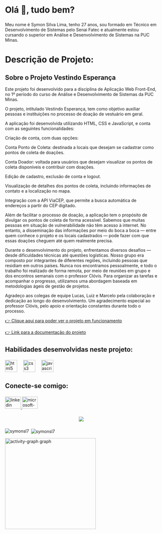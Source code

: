 <h1 align="left">Olá 👋, tudo bem?</h1>

###

<p align="left">Meu nome é Symon Silva Lima, tenho 27 anos, sou formado em Técnico em Desenvolvimento de Sistemas pelo Senai Fatec e atualmente estou cursando o superior em Análise e Desenvolvimento de Sistemas na PUC Minas.</p>

###

<h1>Descrição de Projeto:</h1>

<h2> Sobre o Projeto Vestindo Esperança </h2>

<p>

Este projeto foi desenvolvido para a disciplina de Aplicação Web Front-End, no 1º período do curso de Análise e Desenvolvimento de Sistemas da PUC Minas.

O projeto, intitulado Vestindo Esperança, tem como objetivo auxiliar pessoas e instituições no processo de doação de vestuário em geral.

A aplicação foi desenvolvida utilizando HTML, CSS e JavaScript, e conta com as seguintes funcionalidades:

Criação de conta, com duas opções:

Conta Ponto de Coleta: destinada a locais que desejam se cadastrar como pontos de coleta de doações.

Conta Doador: voltada para usuários que desejam visualizar os pontos de coleta disponíveis e contribuir com doações.

Edição de cadastro, exclusão de conta e logout.

Visualização de detalhes dos pontos de coleta, incluindo informações de contato e a localização no mapa.

Integração com a API ViaCEP, que permite a busca automática de endereços a partir do CEP digitado.

Além de facilitar o processo de doação, a aplicação tem o propósito de divulgar os pontos de coleta de forma acessível. Sabemos que muitas pessoas em situação de vulnerabilidade não têm acesso à internet. No entanto, a disseminação das informações por meio do boca a boca — entre quem conhece o projeto e os locais cadastrados — pode fazer com que essas doações cheguem até quem realmente precisa.

Durante o desenvolvimento do projeto, enfrentamos diversos desafios — desde dificuldades técnicas até questões logísticas. Nosso grupo era composto por integrantes de diferentes regiões, incluindo pessoas que residiam em outros países. Nunca nos encontramos pessoalmente, e todo o trabalho foi realizado de forma remota, por meio de reuniões em grupo e dos encontros semanais com o professor Clóvis. Para organizar as tarefas e acompanhar o progresso, utilizamos uma abordagem baseada em metodologias ágeis de gestão de projetos.

Agradeço aos colegas de equipe Lucas, Luiz e Marcelo pela colaboração e dedicação ao longo do desenvolvimento. Um agradecimento especial ao professor Clóvis, pelo apoio e orientação constantes durante todo o processo.

</p>

<a href="https://icei-puc-minas-pmv-ads.github.io/pmv-ads-2025-2-e1-proj-web-t10-g4-turma-10/codigo-fonte/index.html" target="_blank" rel="noopener noreferrer">👉 Clique aqui para poder ver o projeto em funcionamento</a>

<a href="https://github.com/SymonSL7/VestindoEsperancaPucMinas1Periodo/blob/main/READMEPUC.md" target="_blank" rel="noopener noreferrer">👉 Link para a documentação do projeto</a>




###

<h2 align="left">Habilidades desenvolvidas neste projeto:</h2>

###

<div align="left">
  <img src="https://cdn.jsdelivr.net/gh/devicons/devicon/icons/html5/html5-original.svg" height="40" alt="html5 logo"  />
  <img width="12" />
  <img src="https://cdn.jsdelivr.net/gh/devicons/devicon/icons/css3/css3-original.svg" height="40" alt="css3 logo"  />
  <img width="12" />
  <img src="https://cdn.jsdelivr.net/gh/devicons/devicon/icons/javascript/javascript-original.svg" height="40" alt="javascript logo"  />
</div>

###

<h2 align="left">Conecte-se comigo:</h2>

###

<div align="left">
  <a href="https://www.linkedin.com/in/symonsilvalima/" target="_blank">
    <img src="https://raw.githubusercontent.com/maurodesouza/profile-readme-generator/master/src/assets/icons/social/linkedin/default.svg" width="52" height="40" alt="linkedin logo"  />
  </a>
  <a href="mailto:symon.silva.lima@hotmail.com" target="_blank">
    <img src="https://raw.githubusercontent.com/maurodesouza/profile-readme-generator/master/src/assets/icons/social/microsoft-outlook/default.svg" width="52" height="40" alt="microsoft-outlook logo"  />
  </a>
</div>

###

<div align="center">
  <img src="https://visitor-badge.laobi.icu/badge?page_id=SymonSL7.SymonSL7&left_color=blue&right_color=cadetblue"  />
</div>

###

<p><img align="left" src="https://github-readme-stats.vercel.app/api/top-langs?username=symonsl7&show_icons=true&locale=en&layout=compact" alt="symonsl7" /></p>

<p>&nbsp;<img align="center" src="https://github-readme-stats.vercel.app/api?username=symonsl7&show_icons=true&locale=en" alt="symonsl7" /></p>

<div> <img src="https://github-readme-activity-graph.vercel.app/graph?username=SymonSL7&radius=16&theme=react&area=true&order=5" height="300" alt="activity-graph graph"  />
</div>

###
